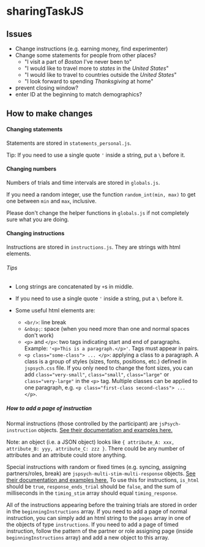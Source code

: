 # sharingTaskJS
Issues
---
- Change instructions (e.g. earning money, find experimenter)
- Change some statements for people from other places?
  - "I visit a part of _Boston_ I've never been to"
  - "I would like to travel more to _states_ in the _United States_"
  - "I would like to travel to countries outside the _United States_"
  - "I look forward to spending _Thanksgiving_ at home"
 - prevent closing window?
 - enter ID at the beginning to match demographics?

How to make changes
---
#### Changing statements
Statements are stored in `statements_personal.js`.

Tip: If you need to use a single quote `'` inside a string, put a `\` before it.

#### Changing numbers
Numbers of trials and time intervals are stored in `globals.js`.

If you need a random integer, use the function `random_int(min, max)` to get one between `min` and `max`, inclusive.

Please don't change the helper functions in `globals.js` if not completely sure what you are doing.

#### Changing instructions
Instructions are stored in `instructions.js`. They are strings with html elements.

###### Tips
- Long strings are concatenated by `+`s in middle.

- If you need to use a single quote `'` inside a string, put a `\` before it.

- Some useful html elements are:
  - `<br/>`: line break
  - `&nbsp;`: space (when you need more than one and normal spaces don't work)
  - `<p>` and `</p>`: two tags indicating start and end of paragraphs. Example: `'<p>This is a paragraph.</p>'`. Tags must appear in pairs.
  - `<p class="some-class"> ... </p>`: applying a class to a paragraph. A class is a group of styles (sizes, fonts, positions, etc.) defined in `jspsych.css` file. If you only need to change the font sizes, you can add `class="very-small"`, `class="small"`, `class="large"` or `class="very-large"` in the `<p>` tag. Multiple classes can be applied to one paragraph, e.g. `<p class="first-class second-class"> ... </p>`.

##### How to add a page of instruction
Normal instructions (those controlled by the participant) are `jsPsych-instruction` objects. [See their documentation and examples here.](http://docs.jspsych.org/plugins/jspsych-instructions/)

Note: an object (i.e. a JSON object) looks like `{ attribute_A: xxx, attribute_B: yyy, attribute_C: zzz }`. There could be any number of attributes and an attribute could store anything.

Special instructions with random or fixed times (e.g. syncing, assigning partners/roles, break) are `jspsych-multi-stim-multi-response` objects. [See their documentation and examples here.](http://docs.jspsych.org/plugins/jspsych-multi-stim-multi-response/) To use this for instructions, `is_html` should be `true`, `response_ends_trial` should be `false`, and the sum of milliseconds in the `timing_stim` array should equal `timing_response`.

All of the instructions appearing before the training trials are stored in order in the `beginningInstructions` array. If you need to add a page of normal instruction, you can simply add an html string to the `pages` array in one of the objects of type `instructions`. If you need to add a page of timed instruction, follow the pattern of the partner or role assigning page (inside `beginningInstructions` array) and add a new object to this array.
